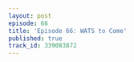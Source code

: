 ```yaml
---
layout: post
episode: 66
title: 'Episode 66: WATS to Come'
published: true
track_id: 339083872
---
```

<div class='list post-player' track='{{page.track_id}}'></div>
